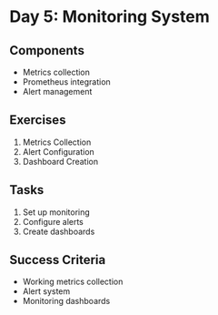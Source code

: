 # Day 5: Monitoring System

## Components
- Metrics collection
- Prometheus integration
- Alert management

## Exercises
1. Metrics Collection
2. Alert Configuration
3. Dashboard Creation

## Tasks
1. Set up monitoring
2. Configure alerts
3. Create dashboards

## Success Criteria
- Working metrics collection
- Alert system
- Monitoring dashboards
